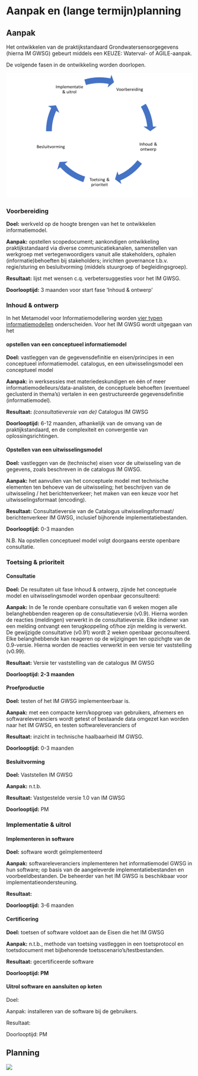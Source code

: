 Aanpak en (lange termijn)planning
=================================

Aanpak
------

Het ontwikkelen van de praktijkstandaard Grondwatersensorgegevens (hierna IM
GWSG) gebeurt middels een KEUZE: Waterval- of AGILE-aanpak.

De volgende fasen in de ontwikkeling worden doorlopen.

![](media/151c0786ba5f5947814fcf1111766e19.png)

### Voorbereiding

**Doel:** werkveld op de hoogte brengen van het te ontwikkelen informatiemodel.

**Aanpak:** opstellen scopedocument; aankondigen ontwikkeling praktijkstandaard
via diverse communicatiekanalen, samenstellen van werkgroep met
vertegenwoordigers vanuit alle stakeholders, ophalen (informatie)behoeften bij
stakeholders; inrichten governance t.b.v. regie/sturing en besluitvorming
(middels stuurgroep of begleidingsgroep).

**Resultaat:** lijst met wensen c.q. verbetersuggesties voor het IM GWSG.

**Doorlooptijd:** 3 maanden voor start fase ‘Inhoud & ontwerp’

### Inhoud & ontwerp 

In het Metamodel voor Informatiemodellering worden [vier typen
informatiemodellen](https://docs.geostandaarden.nl/mim/def-st-mim-20201023/#typen-informatiemodellen)
onderscheiden. Voor het IM GWSG wordt uitgegaan van het

#### opstellen van een conceptueel informatiemodel 

**Doel:** vastleggen van de gegevensdefinitie en eisen/principes in een
conceptueel informatiemodel. catalogus, en een uitwisselingsmodel een
conceptueel model

**Aanpak:** in werksessies met materiedeskundigen en één of meer
informatiemodelleurs/data-analisten, de conceptuele behoeften (eventueel
geclusterd in thema’s) vertalen in een gestructureerde gegevensdefinitie
(informatiemodel).

**Resultaat:** *(consultatieversie van de)* Catalogus IM GWSG

**Doorlooptijd:** 6-12 maanden, afhankelijk van de omvang van de
praktijkstandaard, en de complexiteit en convergentie van oplossingsrichtingen.

#### Opstellen van een uitwisselingsmodel

**Doel:** vastleggen van de (technische) eisen voor de uitwisseling van de
gegevens, zoals beschreven in de catalogus IM GWSG.

**Aanpak:** het aanvullen van het conceptuele model met technische elementen ten
behoeve van de uitwisseling; het beschrijven van de uitwisseling / het
berichtenverkeer; het maken van een keuze voor het uitwisselingsformaat
(encoding).

**Resultaat:** Consultatieversie van de Catalogus uitwisselingsformaat/
berichtenverkeer IM GWSG, inclusief bijhorende implementatiebestanden.

**Doorlooptijd:** 0-3 maanden

N.B. Na opstellen conceptueel model volgt doorgaans eerste openbare consultatie.

### Toetsing & prioriteit

#### Consultatie

**Doel:** De resultaten uit fase Inhoud & ontwerp, zijnde het conceptuele model
en uitwisselingsmodel worden openbaar geconsulteerd:

**Aanpak:** In de 1e ronde openbare consultatie van 6 weken mogen alle
belanghebbenden reageren op de consultatieversie (v0.9). Hierna worden de
reacties (meldingen) verwerkt in de consultatieversie. Elke indiener van een
melding ontvangt een terugkoppeling of/hoe zijn melding is verwerkt. De
gewijzigde consultative (v0.91) wordt 2 weken openbaar geconsulteerd. Elke
belanghebbende kan reageren op de wijzigingen ten opzichgte van de 0.9-versie.
Hierna worden de reacties verwerkt in een versie ter vaststelling (v0.99).

**Resultaat:** Versie ter vaststelling van de catalogus IM GWSG

**Doorlooptijd: 2-3 maanden**

#### Proefproductie

**Doel:** testen of het IM GWSG implementeerbaar is.

**Aanpak:** met een compacte kern/kopgroep van gebruikers, afnemers en
softwareleveranciers wordt getest of bestaande data omgezet kan worden naar het
IM GWSG, en testen softwareleveranciers of

**Resultaat:** inzicht in technische haalbaarheid IM GWSG.

**Doorlooptijd:** 0-3 maanden

#### Besluitvorming

**Doel:** Vaststellen IM GWSG

**Aanpak:** n.t.b.

**Resultaat:** Vastgestelde versie 1.0 van IM GWSG

**Doorlooptijd:** PM

### Implementatie & uitrol

#### Implementeren in software

**Doel:** software wordt geïmplementeerd

**Aanpak:** softwareleveranciers implementeren het informatiemodel GWSG in hun
software; op basis van de aangeleverde implementatiebestanden en
voorbeeldbestanden. De beheerder van het IM GWSG is beschikbaar voor
implementatieondersteuning.

**Resultaat:**

**Doorlooptijd:** 3-6 maanden

#### Certificering

**Doel:** toetsen of software voldoet aan de Eisen die het IM GWSG

**Aanpak:** n.t.b., methode van toetsing vastleggen in een toetsprotocol en
toetsdocument met bijbehorende toetsscenario’s/testbestanden.

**Resultaat:** gecertificeerde software

**Doorlooptijd: PM**

#### Uitrol software en aansluiten op keten

Doel:

Aanpak: installeren van de software bij de gebruikers.

Resultaat:

Doorlooptijd: PM

Planning
--------

![](media/4437211b622f9af0a9095ad98bfc6e52.emf)
